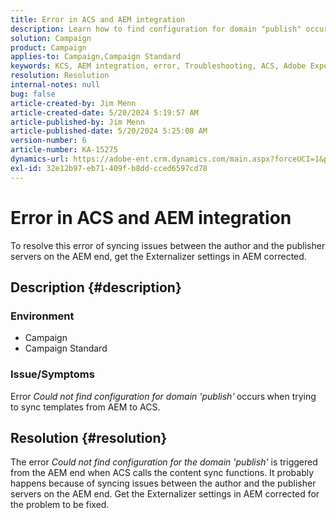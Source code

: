 ```yaml
---
title: Error in ACS and AEM integration
description: Learn how to find configuration for domain "publish" occurs when trying to sync templates from Adobe Experience Manager (AEM) to Adobe Campaign Standard (ACS).
solution: Campaign
product: Campaign
applies-to: Campaign,Campaign Standard
keywords: KCS, AEM integration, error, Troubleshooting, ACS, Adobe Experience Manager, Adobe Campaign Standard
resolution: Resolution
internal-notes: null
bug: false
article-created-by: Jim Menn
article-created-date: 5/20/2024 5:19:57 AM
article-published-by: Jim Menn
article-published-date: 5/20/2024 5:25:08 AM
version-number: 6
article-number: KA-15275
dynamics-url: https://adobe-ent.crm.dynamics.com/main.aspx?forceUCI=1&pagetype=entityrecord&etn=knowledgearticle&id=f4fb3493-6816-ef11-9f8a-6045bd006268
exl-id: 32e12b97-eb71-409f-b8dd-cced6597cd78
---
```

# Error in ACS and AEM integration


To resolve this error of syncing issues between the author and the publisher servers on the AEM end, get the Externalizer settings in AEM corrected.

## Description {#description}


### <b>Environment</b>

- Campaign
- Campaign Standard




### <b>Issue/Symptoms</b>

Error *Could not find configuration for domain 'publish'<b>* </b>occurs<b> </b>when trying to sync templates from AEM to ACS.


## Resolution {#resolution}


The error *Could not find configuration for the domain 'publish'* is triggered from the AEM end when ACS calls the content sync functions. It probably happens because of syncing issues between the author and the publisher servers on the AEM end. Get the Externalizer settings in AEM corrected for the problem to be fixed.

